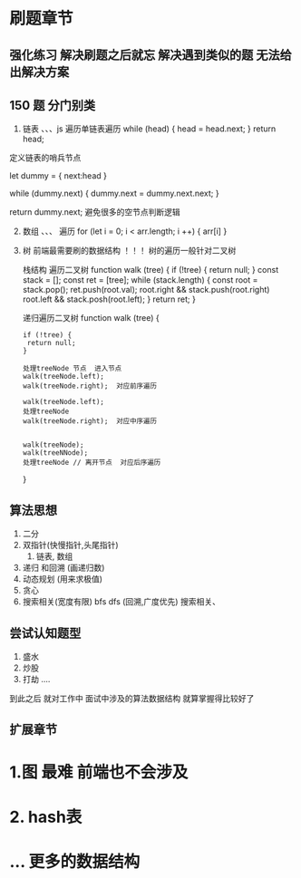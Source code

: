 #  刷题章节

## 强化练习 解决刷题之后就忘  解决遇到类似的题 无法给出解决方案

## 150 题 分门别类 
1. 链表
  、、、js
  遍历单链表遍历
  while (head) {
     head = head.next;
  }
  return head;

  定义链表的哨兵节点

  let dummy = {
    next:head
  }

  while (dummy.next) {
      dummy.next =  dummy.next.next;
  }

  return dummy.next;
  避免很多的空节点判断逻辑

2. 数组 
  、、、
  遍历
  for (let i = 0; i < arr.length; i ++) {
    arr[i]
  }
3. 树   前端最需要刷的数据结构 ！！！
   树的遍历一般针对二叉树
   

   栈结构 遍历二叉树
   function walk (tree) {
     if (!tree) {
       return null;
     }
     const stack = [];
     const ret = [tree];
     while (stack.length) {
        const root = stack.pop();
        ret.push(root.val);
        root.right && stack.push(root.right)
        root.left && stack.posh(root.left);
    }
    return ret;
   }

   递归遍历二叉树
    function walk (tree) {

       if (!tree) {
        return null;
       }

       处理treeNode 节点  进入节点  
       walk(treeNode.left);   
       walk(treeNode.right);  对应前序遍历

       walk(treeNode.left);
       处理treeNode 
       walk(treeNode.right);  对应中序遍历


       walk(treeNode);
       walk(treeNNode);  
       处理treeNode // 离开节点  对应后序遍历

    }

## 算法思想
1. 二分
2. 双指针(快慢指针,头尾指针)
   1. 链表, 数组
3. 递归 和回溯  (画递归数)
4. 动态规划 (用来求极值)
5. 贪心
6. 搜索相关(宽度有限) bfs dfs (回溯,广度优先) 搜索相关、



## 尝试认知题型
1. 盛水
2. 炒股
3. 打劫 
....

到此之后 就对工作中 面试中涉及的算法数据结构 就算掌握得比较好了



## 扩展章节
# 1.图  最难 前端也不会涉及
# 2. hash表  
# ... 更多的数据结构